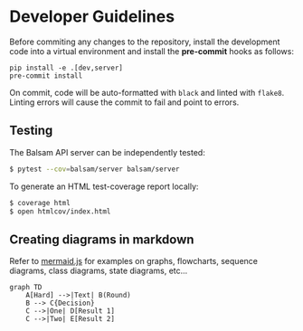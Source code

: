 # Developer Guidelines

Before commiting any changes to the repository, install the development code into a 
virtual environment and install the **pre-commit** hooks as follows:

```py3
pip install -e .[dev,server]
pre-commit install
```

On commit, code will be auto-formatted with `black` and linted with `flake8`.
Linting errors will cause the commit to fail and point to errors.

## Testing

The Balsam API server can be independently tested:
```bash
$ pytest --cov=balsam/server balsam/server
```

To generate an HTML test-coverage report locally:
```bash
$ coverage html
$ open htmlcov/index.html
```

## Creating diagrams in markdown
Refer to [mermaid.js](https://mermaid-js.github.io/mermaid/#/) for examples on graphs, flowcharts, sequence diagrams, class diagrams, state diagrams, etc...

```mermaid
graph TD
    A[Hard] -->|Text| B(Round)
    B --> C{Decision}
    C -->|One| D[Result 1]
    C -->|Two| E[Result 2]
```

